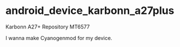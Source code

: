 # android_device_karbonn_a27plus
Karbonn A27+ Repository
MT6577

I wanna make Cyanogenmod for my device.
